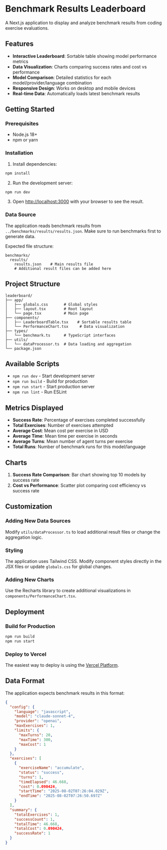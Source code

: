 # Benchmark Results Leaderboard

A Next.js application to display and analyze benchmark results from coding exercise evaluations.

## Features

- **Interactive Leaderboard**: Sortable table showing model performance metrics
- **Data Visualization**: Charts comparing success rates and cost vs performance
- **Model Comparison**: Detailed statistics for each model/provider/language combination
- **Responsive Design**: Works on desktop and mobile devices
- **Real-time Data**: Automatically loads latest benchmark results

## Getting Started

### Prerequisites

- Node.js 18+ 
- npm or yarn

### Installation

1. Install dependencies:
```bash
npm install
```

2. Run the development server:
```bash
npm run dev
```

3. Open [http://localhost:3000](http://localhost:3000) with your browser to see the result.

### Data Source

The application reads benchmark results from `../benchmarks/results/results.json`. Make sure to run benchmarks first to generate data.

Expected file structure:
```
benchmarks/
  results/
    results.json    # Main results file
    # Additional result files can be added here
```

## Project Structure

```
leaderboard/
├── app/
│   ├── globals.css       # Global styles
│   ├── layout.tsx        # Root layout
│   └── page.tsx          # Main page
├── components/
│   ├── LeaderboardTable.tsx    # Sortable results table
│   └── PerformanceChart.tsx     # Data visualization
├── types/
│   └── benchmark.ts      # TypeScript interfaces
├── utils/
│   └── dataProcessor.ts  # Data loading and aggregation
└── package.json
```

## Available Scripts

- `npm run dev` - Start development server
- `npm run build` - Build for production
- `npm run start` - Start production server
- `npm run lint` - Run ESLint

## Metrics Displayed

- **Success Rate**: Percentage of exercises completed successfully
- **Total Exercises**: Number of exercises attempted
- **Average Cost**: Mean cost per exercise in USD
- **Average Time**: Mean time per exercise in seconds
- **Average Turns**: Mean number of agent turns per exercise
- **Total Runs**: Number of benchmark runs for this model/language

## Charts

1. **Success Rate Comparison**: Bar chart showing top 10 models by success rate
2. **Cost vs Performance**: Scatter plot comparing cost efficiency vs success rate

## Customization

### Adding New Data Sources

Modify `utils/dataProcessor.ts` to load additional result files or change the aggregation logic.

### Styling

The application uses Tailwind CSS. Modify component styles directly in the JSX files or update `globals.css` for global changes.

### Adding New Charts

Use the Recharts library to create additional visualizations in `components/PerformanceChart.tsx`.

## Deployment

### Build for Production

```bash
npm run build
npm run start
```

### Deploy to Vercel

The easiest way to deploy is using the [Vercel Platform](https://vercel.com/new?utm_medium=default-template&filter=next.js&utm_source=create-next-app&utm_campaign=create-next-app-readme).

## Data Format

The application expects benchmark results in this format:

```json
{
  "config": {
    "language": "javascript",
    "model": "claude-sonnet-4",
    "provider": "openai",
    "maxExercises": 1,
    "limits": {
      "maxTurns": 20,
      "maxTime": 300,
      "maxCost": 1
    }
  },
  "exercises": [
    {
      "exerciseName": "accumulate",
      "status": "success",
      "turns": 1,
      "timeElapsed": 46.668,
      "cost": 0.090424,
      "startTime": "2025-08-02T07:26:04.029Z",
      "endTime": "2025-08-02T07:26:50.697Z"
    }
  ],
  "summary": {
    "totalExercises": 1,
    "successCount": 1,
    "totalTime": 46.668,
    "totalCost": 0.090424,
    "successRate": 1
  }
}
```